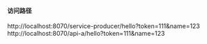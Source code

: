 #### 访问路径
http://localhost:8070/service-producer/hello?token=111&name=123
http://localhost:8070/api-a/hello?token=111&name=123